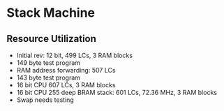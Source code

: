 
# Stack Machine

## Resource Utilization

* Initial rev: 12 bit, 499 LCs, 3 RAM blocks
 * 149 byte test program
* RAM address forwarding: 507 LCs
 * 143 byte test program
* 16 bit CPU 607 LCs, 3 RAM blocks
* 16 bit CPU 255 deep BRAM stack: 601 LCs, 72.36 MHz, 3 RAM blocks
 * Swap needs testing
